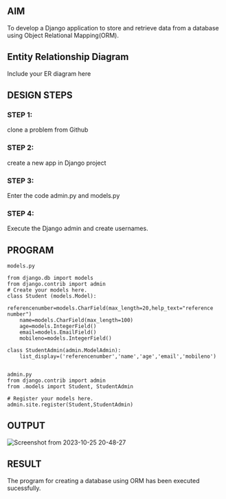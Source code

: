 

## AIM
To develop a Django application to store and retrieve data from a database using Object Relational Mapping(ORM).

## Entity Relationship Diagram

Include your ER diagram here

## DESIGN STEPS

### STEP 1:
clone a problem from Github
### STEP 2:
create a new app in Django project
### STEP 3:
Enter the code admin.py and models.py
### STEP 4:
Execute the Django admin and create usernames.


## PROGRAM
```
models.py

from django.db import models
from django.contrib import admin
# Create your models here.
class Student (models.Model):
    referencenumber=models.CharField(max_length=20,help_text="reference number")
    name=models.CharField(max_length=100)
    age=models.IntegerField()
    email=models.EmailField()
    mobileno=models.IntegerField()

class StudentAdmin(admin.ModelAdmin):
    list_display=('referencenumber','name','age','email','mobileno')


admin.py
from django.contrib import admin
from .models import Student, StudentAdmin

# Register your models here.
admin.site.register(Student,StudentAdmin)

```
## OUTPUT
![Screenshot from 2023-10-25 20-48-27](https://github.com/DHARUNYADEVI/django-orm-app/assets/147473847/ff10761e-18fd-41e8-860c-706629bf77b9)


## RESULT
The program for creating a database using ORM has been executed sucessfully.
